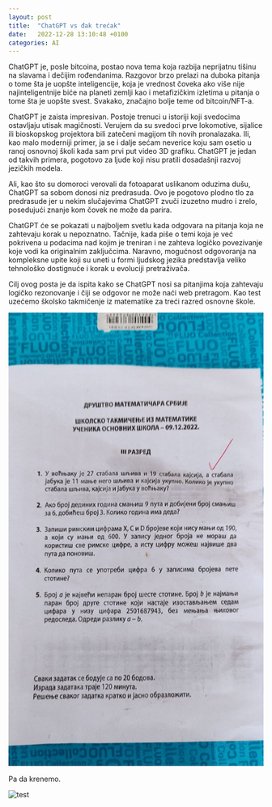 ```yaml
---
layout: post
title:  "ChatGPT vs đak trećak"
date:   2022-12-28 13:10:48 +0100
categories: AI
---
```

ChatGPT je, posle bitcoina, postao nova tema koja razbija neprijatnu tišinu na slavama i dečijim rođendanima. Razgovor brzo prelazi na duboka pitanja o tome šta je uopšte inteligencije, koja je vrednost čoveka ako više nije najinteligentnije biće na planeti zemlji kao i metafizičkim izletima u pitanja o tome šta je uopšte svest. Svakako, značajno bolje teme od bitcoin/NFT-a.

ChatGPT je zaista impresivan. Postoje trenuci u istoriji koji svedocima ostavljaju utisak magičnosti. Verujem da su svedoci prve lokomotive, sijalice ili bioskopskog projektora bili zatečeni magijom tih novih pronalazaka. Ili, kao malo moderniji primer, ja se i dalje sećam neverice koju sam osetio u ranoj osnovnoj školi kada sam prvi put video 3D grafiku. ChatGPT je jedan od takvih primera, pogotovo za ljude koji nisu pratili dosadašnji razvoj jezičkih modela.

Ali, kao što su domoroci verovali da fotoaparat uslikanom oduzima dušu, ChatGPT sa sobom donosi niz predrasuda. Ovo je pogotovo plodno tlo za predrasude jer u nekim slučajevima ChatGPT zvuči izuzetno mudro i zrelo, posedujući znanje kom čovek ne može da parira.

ChatGPT će se pokazati u najboljem svetlu kada odgovara na pitanja koja ne zahtevaju korak u nepoznatno. Tačnije, kada piše o temi koja je već pokrivena u podacima nad kojim je treniran i ne zahteva logičko povezivanje koje vodi ka originalnim zaključcima. Naravno, mogućnost odgovoranja na kompleksne upite koji su uneti u formi ljudskog jezika predstavlja veliko tehnološko dostignuće i korak u evoluciji pretraživača.

Cilj ovog posta je da ispita kako se ChatGPT nosi sa pitanjima koja zahtevaju logičko rezonovanje i čiji se odgovor ne može naći web pretragom. Kao test uzećemo školsko takmičenje iz matematike za treći razred osnovne škole.

![test](/assets/test_matematika.jpg)

Pa da krenemo.

![test](/assets/zadatak1.png)